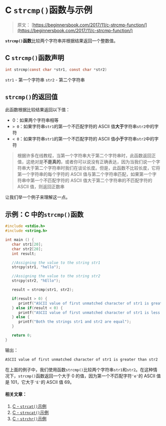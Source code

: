 # C `strcmp()`函数与示例

> 原文： [https://beginnersbook.com/2017/11/c-strcmp-function/](https://beginnersbook.com/2017/11/c-strcmp-function/)

**`strcmp()`函数**比较两个字符串并根据结果返回一个整数值。

## C `strcmp()`函数声明

```c
int strcmp(const char *str1, const char *str2)
```

`str1` - 第一个字符串
`str2` - 第二个字符串

## `strcmp()`的返回值

此函数根据比较结果返回以下值：

*   0：如果两个字符串相等
*   `> 0`：如果字符串`str1`的第一个不匹配字符的 ASCII 值**大于**字符串`str2`中的字符
*   `< 0`：如果字符串`str1`的第一个不匹配字符的 ASCII 值**小于**字符串`str2`中的字符

> 根据许多在线教程，当第一个字符串大于第二个字符串时，此函数返回正值，这绝对是**不是真的**，或者你可以说没有正确表达，因为当我们说一个字符串大于第二个字符串时我们在谈论长度。但是，此函数不比较长度，它将第一个字符串的每个字符的 ASCII 值与第二个字符串匹配，如果第一个字符串中第一个不匹配字符的 ASCII 值大于第二个字符串的不匹配字符的 ASCII 值，则返回正数串

让我们举一个例子来理解这一点。

## 示例：C 中的`strcmp()`函数

```c
#include <stdio.h>
#include <string.h>

int main () {
   char str1[20];
   char str2[20];
   int result;

   //Assigning the value to the string str1
   strcpy(str1, "hello");

   //Assigning the value to the string str2
   strcpy(str2, "hEllo");

   result = strcmp(str1, str2);

   if(result > 0) {
      printf("ASCII value of first unmatched character of str1 is greater than str2");
   } else if(result < 0) {
      printf("ASCII value of first unmatched character of str1 is less than str2");
   } else {
      printf("Both the strings str1 and str2 are equal");
   }

   return 0;
}
```

输出：

```c
ASCII value of first unmatched character of str1 is greater than str2
```

在上面的例子中，我们使用函数`strcmp()`比较两个字符串`str1`和`str2`。在这种情况下，`strcmp()`函数返回一个大于 0 的值，因为第一个不匹配字符`'e'`的 ASCII 值是 101，它大于`'E'`的 ASCII 值 69。

#### 相关文章：

1.  [C - `strcat()`示例](https://beginnersbook.com/2017/11/c-strcat-function-with-example/)
2.  [C - `strncat()`示例](https://beginnersbook.com/2017/11/c-strncat-function/)
3.  [C - `strchr()`示例](https://beginnersbook.com/2017/11/c-strchr-function/)